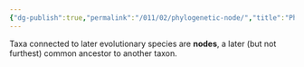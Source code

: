 ```yaml
---
{"dg-publish":true,"permalink":"/011/02/phylogenetic-node/","title":"Phylogenetic Node","tags":["BIOL422"],"noteIcon":"1","created":"2024-09-26T13:45:04.114-07:00","updated":"2024-09-26T15:22:55.045-07:00"}
---
```


Taxa connected to later evolutionary species are **nodes**, a later (but not furthest) common ancestor to another taxon.